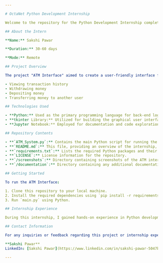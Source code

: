 ```yaml
---

# OctaNet Python Development Internship

Welcome to the repository for the Python Development Internship completed at OctaNet Services Pvt Ltd. This internship focused on developing an ATM Interface using Python for the back-end, tkinter library for the user interface, and Jupyter Notebook for documentation and exploration.

## About the Intern

**Name:** Sakshi Pawar

**Duration:** 30-60 days

**Mode:** Remote

## Project Overview

The project "ATM Interface" aimed to create a user-friendly interface for an Automated Teller Machine (ATM) system. The interface allows users to perform various banking operations such as:

- Viewing transaction history
- Withdrawing money
- Depositing money
- Transferring money to another user

## Technologies Used

- **Python:** Used as the primary programming language for back-end logic.
- **tkinter Library:** Utilized for building the graphical user interface (GUI).
- **Jupyter Notebook:** Employed for documentation and code exploration.

## Repository Contents

- **`ATM_System.py`:** Contains the main Python script for running the ATM interface.
- **`README.md`:** This file, providing an overview of the internship, project, and repository.
- **`requirements.txt`:** Lists the required Python packages and their versions.
- **`LICENSE`:** License information for the repository.
- **`/screenshots`:** Directory containing screenshots of the ATM interface.
- **`/documentation`:** Directory containing any additional documentation or Jupyter Notebooks used during the internship.

## Getting Started

To run the ATM Interface:

1. Clone this repository to your local machine.
2. Install the required dependencies using `pip install -r requirements.txt`.
3. Run `main.py` using Python.

## Internship Experience

During this internship, I gained hands-on experience in Python development, GUI programming with tkinter, and collaborative remote work. The project provided practical exposure to building a real-world application and enhanced my skills in problem-solving, software development, and project management.

## Contact Information

For any inquiries or feedback regarding this project or internship experience, feel free to contact:

**Sakshi Pawar**   
LinkedIn: [Sakshi Pawar](https://www.linkedin.com/in/sakshi-pawar-5047ba249/)

---
```

